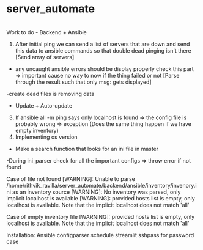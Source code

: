 # server_automate
<br />Work to do - Backend + Ansible

1. After initial ping we can send a list of servers that are down and send this data to ansible commands so that double dead pinging isn't there [Send array of servers]

- any uncaught ansible errors should be display properly check this part => important cause no way to now if the thing failed or not [Parse through the result such that only msg: gets displayed]

-create dead files is removing data

- Update + Auto-update
3.  If ansible all -m ping says only localhost is found => the config file is probably wrong
=> exception (Does the same thing happen if we have empty inventory)
2. Implementing os version
- Make a search function that looks for an ini file in master

-During ini_parser check for all the important configs => throw error if not found


Case of file not found
[WARNING]: Unable to parse /home/rithvik_ravilla/server_automate/backend/ansible/inventory/invenory.ini as an
inventory source
[WARNING]: No inventory was parsed, only implicit localhost is available
[WARNING]: provided hosts list is empty, only localhost is available. Note that the implicit localhost does
not match 'all'

Case of empty inventory file
[WARNING]: provided hosts list is empty, only localhost is available. Note that the implicit localhost does
not match 'all'

Installation:
Ansible
configparser
schedule
streamlit
sshpass for password case